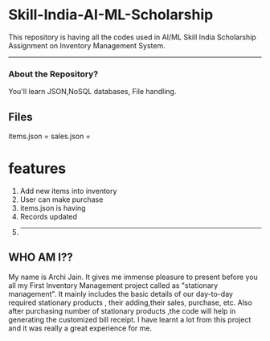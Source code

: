 # Skill-India-AI-ML-Scholarship
This repository is having all the codes used in AI/ML Skill India Scholarship Assignment on Inventory Management System.

------
### About the Repository?

You'll learn JSON,NoSQL databases, File handling.


 ## Files
 items.json = 
 sales.json = 
 
 # features
 
 1. Add new items into inventory
 2. User can make purchase
 3. items.json is having
 4. Records updated
 5. -------

WHO AM I??
---------
My name is Archi Jain. It gives me immense pleasure to present before you all my First Inventory Management project called as "stationary management". It mainly includes the basic details of our day-to-day required stationary products , their adding,their sales, purchase, etc. Also after purchasing number of stationary products ,the code will help in generating the customized bill receipt.  I have learnt a lot from this project and it was really a great experience for me.
